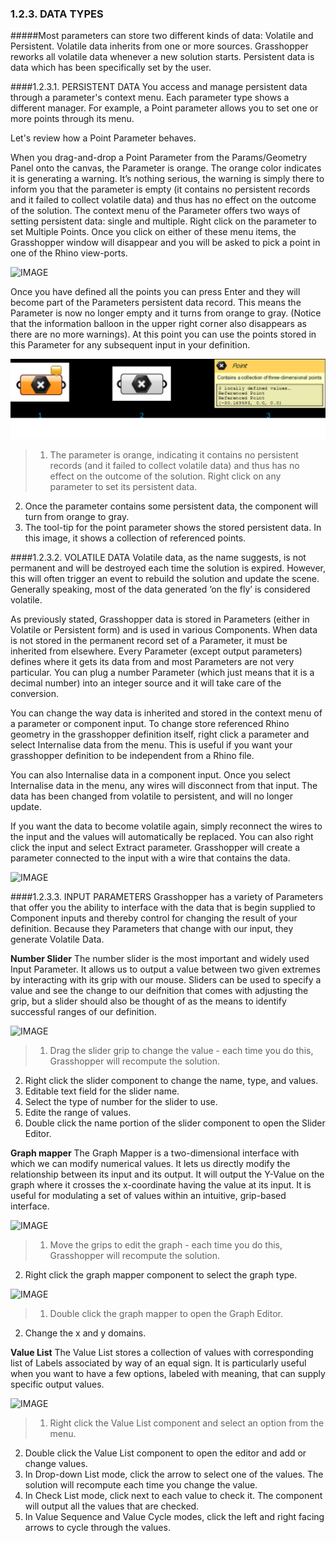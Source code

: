 ### 1.2.3. DATA TYPES

#####Most parameters can store two different kinds of data: Volatile and Persistent. Volatile data inherits from one or more sources. Grasshopper reworks all volatile data whenever a new solution starts. Persistent data is data which has been specifically set by the user.

####1.2.3.1. PERSISTENT DATA
You access and manage persistent data through a parameter's context menu. Each parameter type shows a different manager. For example, a Point parameter allows you to set one or more points through its menu. 

Let's review how a Point Parameter behaves.

When you drag-and-drop a Point Parameter from the Params/Geometry Panel onto the canvas, the Parameter is orange. The orange color indicates it is generating a warning. It’s nothing serious, the warning is simply there to inform you that the parameter is empty (it contains no persistent records and it failed to collect volatile data) and thus has no effect on the outcome of the solution. The context menu of the Parameter offers two ways of setting persistent data: single and multiple. Right click on the parameter to set Multiple Points. Once you click on either of these menu items, the Grasshopper window will disappear and you will be asked to pick a point in one of the Rhino view-ports.

![IMAGE](images/1-2-3/1-2-3_001-set-multiple-points.png)

Once you have defined all the points you can press Enter and they will become part of the Parameters persistent data record. This means the Parameter is now no longer empty and it turns from orange to gray. (Notice that the information balloon in the upper right corner also disappears as there are no more warnings). At this point you can use the points stored in this Parameter for any subsequent input in your definition.

![IMAGE](images/1-2-3/1-2-3_002-parameter-persistent-data.png)
>1. The parameter is orange, indicating it contains no persistent records (and it failed to collect volatile data) and thus has no effect on the outcome of the solution. Right click on any parameter to set its persistent data.
2. Once the parameter contains some persistent data, the component will turn from orange to gray.
3. The tool-tip for the point parameter shows the stored persistent data. In this image, it shows a collection of referenced points.

####1.2.3.2. VOLATILE DATA
Volatile data, as the name suggests, is not permanent and will be destroyed each time the solution is expired. However, this will often trigger an event to rebuild the solution and update the scene. Generally speaking, most of the data generated ‘on the fly’ is considered volatile.

As previously stated, Grasshopper data is stored in Parameters (either in Volatile or Persistent form) and is used in various Components. When data is not stored in the permanent record set of a Parameter, it must be inherited from elsewhere. Every Parameter (except output parameters) defines where it gets its data from and most Parameters are not very particular. You can plug a number Parameter (which just means that it is a decimal number) into an integer source and it will take care of the conversion.

You can change the way data is inherited and stored in the context menu of a parameter or component input. To change store referenced Rhino geometry in the grasshopper definition itself, right click a parameter and select Internalise data from the menu. This is useful if you want your grasshopper definition to be independent from a Rhino file.

You can also Internalise data in a component input. Once you select Internalise data in the menu, any wires will disconnect from that input. The data has been changed from volatile to persistent, and will no longer update.

If you want the data to become volatile again, simply reconnect the wires to the input and the values will automatically be replaced. You can also right click the input and select Extract parameter. Grasshopper will create a parameter connected to the input with a wire that contains the data.

![IMAGE](images/1-2-3/1-2-3_003-right-click.png)

####1.2.3.3. INPUT PARAMETERS
Grasshopper has a variety of Parameters that offer you the ability to interface with the data that is begin supplied to Component inputs and thereby control for changing the result of your definition. Because they Parameters that change with our input, they generate Volatile Data.

**Number Slider**
The number slider is the most important and widely used Input Parameter. It allows us to output a value between two given extremes by interacting with its grip with our mouse. Sliders can be used to specify a value and see the change to our deifnition that comes with adjusting the grip, but a slider should also be thought of as the means to identify successful ranges of our definition.

![IMAGE](images/1-2-3/1-2-3_004-number-slider.png)
>1. Drag the slider grip to change the value - each time you do this, Grasshopper will recompute the solution.
2. Right click the slider component to change the name, type, and values.
3. Editable text field for the slider name.
4. Select the type of number for the slider to use.
5. Edite the range of values.
6. Double click the name portion of the slider component to open the Slider Editor.


**Graph mapper**
The Graph Mapper is a two-dimensional interface with which we can modify numerical values. It lets us directly modify the relationship between its input and its output. It will output the Y-Value on the graph where it crosses the x-coordinate having the value at its input. It is useful for modulating a set of values within an intuitive, grip-based interface.

![IMAGE](images/1-2-3/1-2-3_005-graph-mapper-a.png)
>1. Move the grips to edit the graph - each time you do this, Grasshopper will recompute the solution.
2. Right click the graph mapper component to select the graph type.

![IMAGE](images/1-2-3/1-2-3_006-graph-mapper-b.png)
>1. Double click the graph mapper to open the Graph Editor.
2. Change the x and y domains.

**Value List**
The Value List stores a collection of values with corresponding list of Labels associated by way of an equal sign. It is particularly useful when you want to have a few options, labeled with meaning, that can supply specific output values.

![IMAGE](images/1-2-3/1-2-3_007-value-list.png)
>1. Right click the Value List component and select an option from the menu.
2. Double click the Value List component to open the editor and add or change values.
3. In Drop-down List mode, click the arrow to select one of the values. The solution will recompute each time you change the value.
4. In Check List mode, click next to each value to check it. The component will output all the values that are checked.
5. In Value Sequence and Value Cycle modes, click the left and right facing arrows to cycle through the values.
